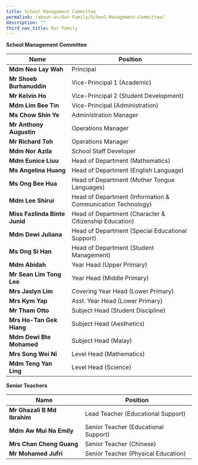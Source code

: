 ```yaml
---
title: School Management Committee
permalink: /about-us/Our-Family/School-Management-Committee/
description: ""
third_nav_title: Our Family
---
```

**School Management Committee**

|Name | Position |
| -------- | -------- |
| **Mdm Neo Lay Wah**     | Principal     | 
|**Mr Shoeb Burhanuddin**|Vice-Principal 1 (Academic)
|**Mr Kelvin Ho**|Vice-Principal 2 (Student Development)
|**Mdm Lim Bee Tin**|Vice-Principal (Administration)
|**Ms Chow Shin Ye**|Administration Manager
|**Mr Anthony Augustin**|Operations Manager
|**Mr Richard Toh**|Operations Manager
|**Mdm Nor Azila**|School Staff Developer
|**Mdm Eunice Liuu**|Head of Department (Mathematics)
|**Ms Angelina Huang**|Head of Department (English Language)|
|**Ms Ong Bee Hua**|Head of Department (Mother Tongue Languages)
|**Mdm Lee Shirui**|Head of Department (Information & Communication Technology)
|**Miss Fazlinda Binte Junid**|Head of Department (Character & Citizenship Education)
|**Mdm Dewi Juliana**|Head of Department (Special Educational Support)
|**Ms Ong Si Han**|Head of Department (Student Management)
|**Mdm Abidah**|Year Head (Upper Primary)
|**Mr Sean Lim Tong Lee**|	Year Head (Middle Primary) 
|**Mrs Jaslyn Lim**|Covering Year Head (Lower Primary)
|**Mrs Kym Yap**|	Asst. Year Head (Lower Primary) 
|**Mr Tham Otto**|Subject Head (Student Discipline)
|**Mrs Ho-Tan Gek Hiang**|Subject Head (Aesthetics)
|**Mdm Dewi Bte Mohamed**|Subject Head (Malay)
|**Mrs Song Wei Ni**|Level Head (Mathematics)
|**Mdm Teng Yan Ling**|Level Head (Science)

**Senior Teachers**

|Name | Position |
| -------- | -------- |
|**Mr Ghazali B Md Ibrahim**|Lead Teacher (Educational Support)
|**Mdm Aw Mui Na Emily**|Senior Teacher (Educational Support)
|**Mrs Chan Cheng Guang**|Senior Teacher (Chinese)
|**Mr Mohamed Jufri**|Senior Teacher (Physical Education)